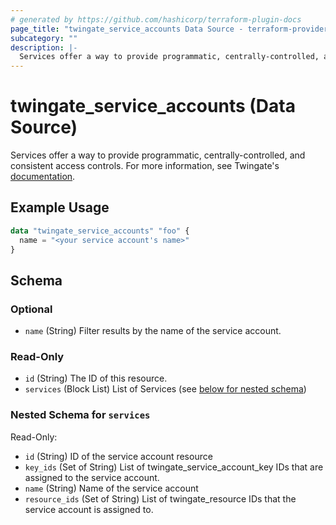 ```yaml
---
# generated by https://github.com/hashicorp/terraform-plugin-docs
page_title: "twingate_service_accounts Data Source - terraform-provider-twingate"
subcategory: ""
description: |-
  Services offer a way to provide programmatic, centrally-controlled, and consistent access controls. For more information, see Twingate's documentation https://www.twingate.com/docs/services.
---
```


# twingate_service_accounts (Data Source)

Services offer a way to provide programmatic, centrally-controlled, and consistent access controls. For more information, see Twingate's [documentation](https://www.twingate.com/docs/services).

## Example Usage

```terraform
data "twingate_service_accounts" "foo" {
  name = "<your service account's name>"
}
```

<!-- schema generated by tfplugindocs -->
## Schema

### Optional

- `name` (String) Filter results by the name of the service account.

### Read-Only

- `id` (String) The ID of this resource.
- `services` (Block List) List of Services (see [below for nested schema](#nestedblock--services))

<a id="nestedblock--services"></a>
### Nested Schema for `services`

Read-Only:

- `id` (String) ID of the service account resource
- `key_ids` (Set of String) List of twingate_service_account_key IDs that are assigned to the service account.
- `name` (String) Name of the service account
- `resource_ids` (Set of String) List of twingate_resource IDs that the service account is assigned to.


